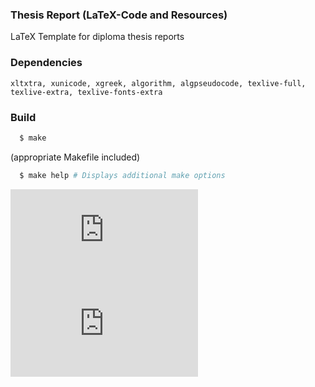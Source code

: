 ### Thesis Report (LaTeX-Code and Resources) 
LaTeX Template for diploma thesis reports


###  Dependencies

`xltxtra, xunicode, xgreek, algorithm, algpseudocode, texlive-full, texlive-extra, texlive-fonts-extra`
### Build
```bash
  $ make 
```
(appropriate Makefile included) 
```bash
  $ make help # Displays additional make options
```

![thesis_charisfil.pdf](https://github.com/ArtoriasAbyssslayer/ece-thesis-report/blob/master/thesis_charisfil.pdf)
</br>
![thesis_charisfil_presentation.pdf](https://github.com/ArtoriasAbyssslayer/ece-thesis-report/blob/master/presentation/thesis_presentation.pdf)

